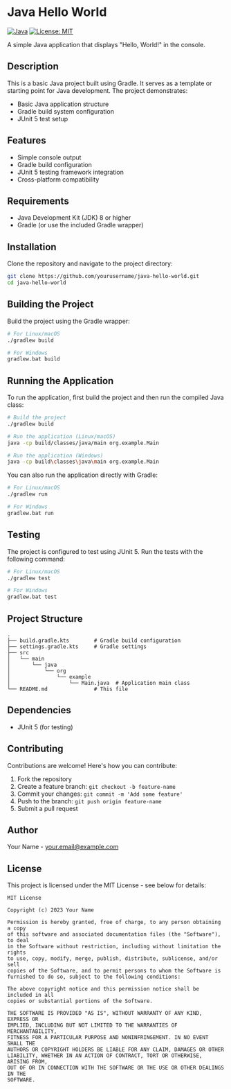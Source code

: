 # Java Hello World

[![Java](https://img.shields.io/badge/Java-8%2B-blue.svg)](https://www.oracle.com/java/technologies/javase-downloads.html)
[![License: MIT](https://img.shields.io/badge/License-MIT-yellow.svg)](https://opensource.org/licenses/MIT)

A simple Java application that displays "Hello, World!" in the console.

## Description

This is a basic Java project built using Gradle. It serves as a template or starting point for Java development. The project demonstrates:

- Basic Java application structure
- Gradle build system configuration
- JUnit 5 test setup

## Features

- Simple console output
- Gradle build configuration
- JUnit 5 testing framework integration
- Cross-platform compatibility

## Requirements

- Java Development Kit (JDK) 8 or higher
- Gradle (or use the included Gradle wrapper)

## Installation

Clone the repository and navigate to the project directory:

```bash
git clone https://github.com/yourusername/java-hello-world.git
cd java-hello-world
```

## Building the Project

Build the project using the Gradle wrapper:

```bash
# For Linux/macOS
./gradlew build

# For Windows
gradlew.bat build
```

## Running the Application

To run the application, first build the project and then run the compiled Java class:

```bash
# Build the project
./gradlew build

# Run the application (Linux/macOS)
java -cp build/classes/java/main org.example.Main

# Run the application (Windows)
java -cp build\classes\java\main org.example.Main
```

You can also run the application directly with Gradle:

```bash
# For Linux/macOS
./gradlew run

# For Windows
gradlew.bat run
```

## Testing

The project is configured to test using JUnit 5. Run the tests with the following command:

```bash
# For Linux/macOS
./gradlew test

# For Windows
gradlew.bat test
```

## Project Structure

```
.
├── build.gradle.kts        # Gradle build configuration
├── settings.gradle.kts     # Gradle settings
├── src
│   └── main
│       └── java
│           └── org
│               └── example
│                   └── Main.java  # Application main class
└── README.md               # This file
```

## Dependencies

- JUnit 5 (for testing)

## Contributing

Contributions are welcome! Here's how you can contribute:

1. Fork the repository
2. Create a feature branch: `git checkout -b feature-name`
3. Commit your changes: `git commit -m 'Add some feature'`
4. Push to the branch: `git push origin feature-name`
5. Submit a pull request

## Author

Your Name - [your.email@example.com](mailto:your.email@example.com)

## License

This project is licensed under the MIT License - see below for details:

```
MIT License

Copyright (c) 2023 Your Name

Permission is hereby granted, free of charge, to any person obtaining a copy
of this software and associated documentation files (the "Software"), to deal
in the Software without restriction, including without limitation the rights
to use, copy, modify, merge, publish, distribute, sublicense, and/or sell
copies of the Software, and to permit persons to whom the Software is
furnished to do so, subject to the following conditions:

The above copyright notice and this permission notice shall be included in all
copies or substantial portions of the Software.

THE SOFTWARE IS PROVIDED "AS IS", WITHOUT WARRANTY OF ANY KIND, EXPRESS OR
IMPLIED, INCLUDING BUT NOT LIMITED TO THE WARRANTIES OF MERCHANTABILITY,
FITNESS FOR A PARTICULAR PURPOSE AND NONINFRINGEMENT. IN NO EVENT SHALL THE
AUTHORS OR COPYRIGHT HOLDERS BE LIABLE FOR ANY CLAIM, DAMAGES OR OTHER
LIABILITY, WHETHER IN AN ACTION OF CONTRACT, TORT OR OTHERWISE, ARISING FROM,
OUT OF OR IN CONNECTION WITH THE SOFTWARE OR THE USE OR OTHER DEALINGS IN THE
SOFTWARE.
```

